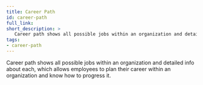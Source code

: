 ```yaml
---
title: Career Path
id: career-path
full_link:
short_description: >
   Career path shows all possible jobs within an organization and detailed info about each, which allows employees to plan their career within an organization and know how to progress it.
tags:
- career-path
---
```


Career path shows all possible jobs within an organization and detailed info about each, which allows employees to plan their career within an organization and know how to progress it.
